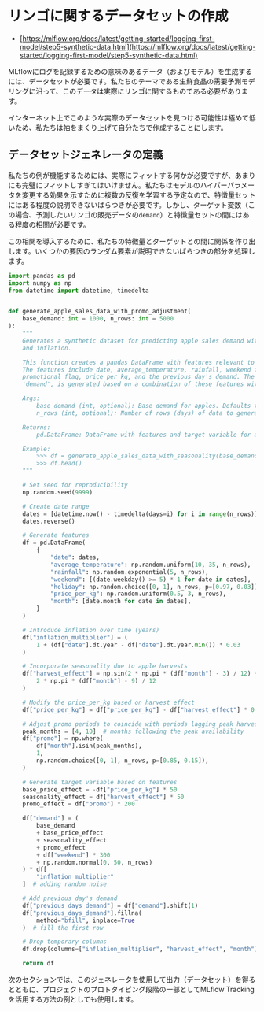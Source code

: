 <!--
# Create a dataset about apples

* [https://mlflow.org/docs/latest/getting-started/logging-first-model/step5-synthetic-data.html](https://mlflow.org/docs/latest/getting-started/logging-first-model/step5-synthetic-data.html)

In order to produce some meaningful data (and a model) for us to log to MLflow, we’ll need a dataset. In the interests of sticking with our theme of modeling demand for produce sales, this data will actually need to be about apples.

There’s a distinctly miniscule probability of finding an actual dataset on the internet about this, so we can just roll up our sleeves and make our own.
-->

# リンゴに関するデータセットの作成

* [https://mlflow.org/docs/latest/getting-started/logging-first-model/step5-synthetic-data.html](https://mlflow.org/docs/latest/getting-started/logging-first-model/step5-synthetic-data.html)

MLflowにログを記録するための意味のあるデータ（およびモデル）を生成するには、データセットが必要です。私たちのテーマである生鮮食品の需要予測モデリングに沿って、このデータは実際にリンゴに関するものである必要があります。

インターネット上でこのような実際のデータセットを見つける可能性は極めて低いため、私たちは袖をまくり上げて自分たちで作成することにします。

<!--
## Defining a dataset generator

For our examples to work, we’re going to need something that can actually fit, but not something that fits too well. We’re going to be training multiple iterations in order to show the effect of modifying our model’s hyperparameters, so there needs to be some amount of unexplained variance in the feature set. However, we need some degree of correlation between our target variable (`demand`, in the case of our apples sales data that we want to predict) and the feature set.

We can introduce this correlation by crafting a relationship between our features and our target. The random elements of some of the factors will handle the unexplained variance portion.
-->

## データセットジェネレータの定義

私たちの例が機能するためには、実際にフィットする何かが必要ですが、あまりにも完璧にフィットしすぎてはいけません。私たちはモデルのハイパーパラメータを変更する効果を示すために複数の反復を学習する予定なので、特徴量セットにはある程度の説明できないばらつきが必要です。しかし、ターゲット変数（この場合、予測したいリンゴの販売データの`demand`）と特徴量セットの間にはある程度の相関が必要です。

この相関を導入するために、私たちの特徴量とターゲットとの間に関係を作り出します。いくつかの要因のランダム要素が説明できないばらつきの部分を処理します。

```Python
import pandas as pd
import numpy as np
from datetime import datetime, timedelta


def generate_apple_sales_data_with_promo_adjustment(
    base_demand: int = 1000, n_rows: int = 5000
):
    """
    Generates a synthetic dataset for predicting apple sales demand with seasonality
    and inflation.

    This function creates a pandas DataFrame with features relevant to apple sales.
    The features include date, average_temperature, rainfall, weekend flag, holiday flag,
    promotional flag, price_per_kg, and the previous day's demand. The target variable,
    'demand', is generated based on a combination of these features with some added noise.

    Args:
        base_demand (int, optional): Base demand for apples. Defaults to 1000.
        n_rows (int, optional): Number of rows (days) of data to generate. Defaults to 5000.

    Returns:
        pd.DataFrame: DataFrame with features and target variable for apple sales prediction.

    Example:
        >>> df = generate_apple_sales_data_with_seasonality(base_demand=1200, n_rows=6000)
        >>> df.head()
    """

    # Set seed for reproducibility
    np.random.seed(9999)

    # Create date range
    dates = [datetime.now() - timedelta(days=i) for i in range(n_rows)]
    dates.reverse()

    # Generate features
    df = pd.DataFrame(
        {
            "date": dates,
            "average_temperature": np.random.uniform(10, 35, n_rows),
            "rainfall": np.random.exponential(5, n_rows),
            "weekend": [(date.weekday() >= 5) * 1 for date in dates],
            "holiday": np.random.choice([0, 1], n_rows, p=[0.97, 0.03]),
            "price_per_kg": np.random.uniform(0.5, 3, n_rows),
            "month": [date.month for date in dates],
        }
    )

    # Introduce inflation over time (years)
    df["inflation_multiplier"] = (
        1 + (df["date"].dt.year - df["date"].dt.year.min()) * 0.03
    )

    # Incorporate seasonality due to apple harvests
    df["harvest_effect"] = np.sin(2 * np.pi * (df["month"] - 3) / 12) + np.sin(
        2 * np.pi * (df["month"] - 9) / 12
    )

    # Modify the price_per_kg based on harvest effect
    df["price_per_kg"] = df["price_per_kg"] - df["harvest_effect"] * 0.5

    # Adjust promo periods to coincide with periods lagging peak harvest by 1 month
    peak_months = [4, 10]  # months following the peak availability
    df["promo"] = np.where(
        df["month"].isin(peak_months),
        1,
        np.random.choice([0, 1], n_rows, p=[0.85, 0.15]),
    )

    # Generate target variable based on features
    base_price_effect = -df["price_per_kg"] * 50
    seasonality_effect = df["harvest_effect"] * 50
    promo_effect = df["promo"] * 200

    df["demand"] = (
        base_demand
        + base_price_effect
        + seasonality_effect
        + promo_effect
        + df["weekend"] * 300
        + np.random.normal(0, 50, n_rows)
    ) * df[
        "inflation_multiplier"
    ]  # adding random noise

    # Add previous day's demand
    df["previous_days_demand"] = df["demand"].shift(1)
    df["previous_days_demand"].fillna(
        method="bfill", inplace=True
    )  # fill the first row

    # Drop temporary columns
    df.drop(columns=["inflation_multiplier", "harvest_effect", "month"], inplace=True)

    return df
```

<!--
In the next section, we’ll both use this generator for its output (the data set), and as an example for how to leverage MLflow Tracking as part of a prototyping phase for a project.
-->
次のセクションでは、このジェネレータを使用して出力（データセット）を得るとともに、プロジェクトのプロトタイピング段階の一部としてMLflow Tracking を活用する方法の例としても使用します。
